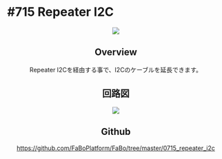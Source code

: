 # #715 Repeater I2C

<center>

![](./img/715_repeater_i2c.jpg)
<!--COLORME-->

## Overview
Repeater I2Cを経由する事で、I2Cのケーブルを延長できます。

## 回路図

![](./img/715_repeater_i2c_sch.png)

## Github

https://github.com/FaBoPlatform/FaBo/tree/master/0715_repeater_i2c
